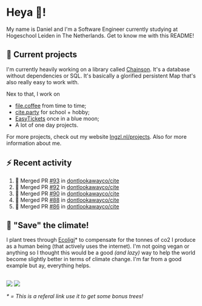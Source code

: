 # Heya 👋!

My name is Daniel and I'm a Software Engineer currently studying at Hogeschool Leiden in The Netherlands. Get to know me with this README!

## 💪 Current projects
I'm currently heavily working on a library called [Chainson](https://github.com/abcdan/chainson). It's a database without dependencies or SQL. It's basically a glorified persistent Map that's also really easy to work with.

Nex to that, I work on
- [file.coffee](https://file.coffee) from time to time;
- [cite.party](https://cite.party) for school + hobby;
- [EasyTickets](https://easytickets.xyz) once in a blue moon;
- A lot of one day projects.

For more projects, check out my website [lngzl.nl/projects](https://lngzl.nl/projects). Also for more information about me.

## ⚡ Recent activity
<!--START_SECTION:activity-->
1. 🎉 Merged PR [#93](https://github.com/dontlookawayco/cite/pull/93) in [dontlookawayco/cite](https://github.com/dontlookawayco/cite)
2. 🎉 Merged PR [#92](https://github.com/dontlookawayco/cite/pull/92) in [dontlookawayco/cite](https://github.com/dontlookawayco/cite)
3. 🎉 Merged PR [#90](https://github.com/dontlookawayco/cite/pull/90) in [dontlookawayco/cite](https://github.com/dontlookawayco/cite)
4. 🎉 Merged PR [#88](https://github.com/dontlookawayco/cite/pull/88) in [dontlookawayco/cite](https://github.com/dontlookawayco/cite)
5. 🎉 Merged PR [#86](https://github.com/dontlookawayco/cite/pull/86) in [dontlookawayco/cite](https://github.com/dontlookawayco/cite)
<!--END_SECTION:activity-->

## 🌳 "Save" the climate!
I plant trees through <a href="https://ecologi.com/lngzl?r=6005cc57f70194001deaedfa">Ecoligi</a>* to compensate for the tonnes of co2 I produce as a human being (that actively uses the internet). I'm not going vegan or anything so I thought this would be a good _(and lazy)_ way to help the world become slightly better in terms of climate change. I'm far from a good example but ay, everything helps.

<br><a href="https://ecologi.com/lngzl?r=6005cc57f70194001deaedfa"><img src="https://img.shields.io/ecologi/trees/lngzl"></a> <a href="https://ecologi.com/lngzl?r=6005cc57f70194001deaedfa"><img src="https://img.shields.io/ecologi/carbon/lngzl"></a>



_\* = This is a referal link use it to get some bonus trees!_
